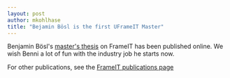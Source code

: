 ```yaml
---
layout: post
author: mkohlhase
title: "Bejamin Bösl is the first UFrameIT Master"
---
```

Benjamin Bösl's
[master's thesis](https://gl.kwarc.info/supervision/MSc-archive/blob/master/2020/Boesl_Benjamin.pdf)
on FrameIT has been published online. We wish Benni a lot of fun with the industry job he
starts now. 

For other publications, see the [FrameIT publications page](https://kwarc.github.io/bibs/frameit/)
